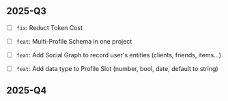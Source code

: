 ## 2025-Q3

- [ ] `fix`: Reduct Token Cost
- [ ] `feat`: Multi-Profile Schema in one project
- [ ] `feat`: Add Social Graph to record user's entities (clients, friends, items...)
- [ ] `feat`: Add data type to Profile Slot (number, bool, date, default to string)





## 2025-Q4